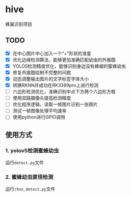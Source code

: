 # hive

蜂巢识别项目

## TODO
- [x] 在中心图片中心加入一个“+”形状的准星
- [x] 优化边缘检测算法，能够更加准确匹配幼虫的外接圆
- [x] YOLO5检测精度优化，能够识别身边没有蜂蜡的蜜蜂幼虫
- [x] 修复外接圆绘制不完整的问题
- [x] 动态调整输出图片的文字标签字体大小
- [x] 转换RKNN并成功在RK3399pro上进行检测
- [ ] 六边形检测优化，准确识别中点下方两个六边形方框
- [ ] 使用双路摄像头提高检测精度
- [ ] 优化程序逻辑，读取一帧图片识别一张图片
- [ ] 测试一帧图像处理平均速率
- [ ] 使用python进行GPIO调用

## 使用方式
### 1. yolov5检测蜜蜂幼虫
运行`detect.py`文件

### 2. 蜜蜂幼虫直径检测
运行`rknn_detect.py`文件
